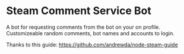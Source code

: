 # Steam Comment Service Bot
 A bot for requesting comments from the bot on your on profile. 
 Customizeable random comments, bot names and accounts to login.

 Thanks to this guide: https://github.com/andrewda/node-steam-guide
